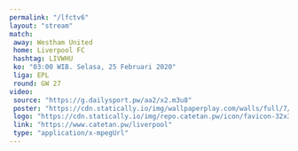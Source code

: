 ```yaml
---
permalink: "/lfctv6"
layout: "stream"
match:
 away: Westham United
 home: Liverpool FC
 hashtag: LIVWHU
 ko: "03:00 WIB. Selasa, 25 Februari 2020"
 liga: EPL
 round: GW 27
video:
 source: "https://g.dailysport.pw/aa2/x2.m3u8"
 poster: "https://cdn.statically.io/img/wallpaperplay.com/walls/full/7/1/1/324254.jpg?w=720&quality=60&format=webp"
 logo: "https://cdn.statically.io/img/repo.catetan.pw/icon/favicon-32x32.png"
 link: "https://www.catetan.pw/liverpool"
 type: "application/x-mpegUrl"
---
```

